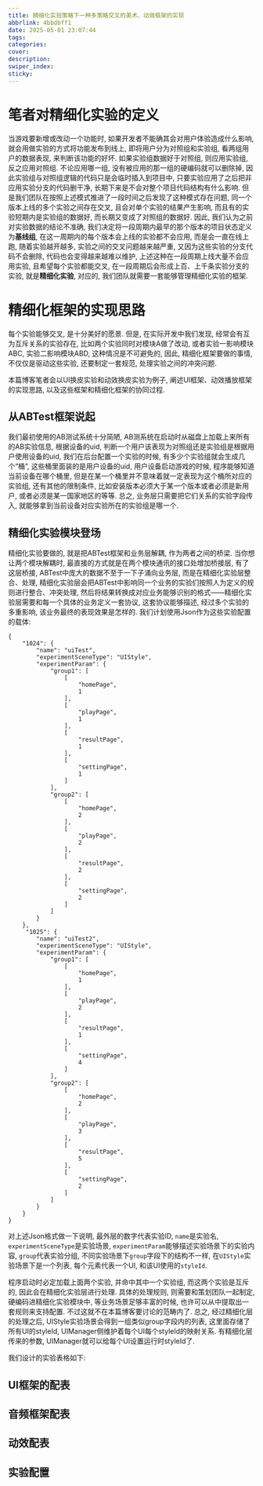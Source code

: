 ```yaml
---
title: 精细化实验策略下一种多策略交叉的美术、动效框架的实现
abbrlink: 4bbdbff1
date: 2025-05-01 23:07:44
tags:
categories:
cover:
description:
swiper_index:
sticky:
---
```


# 笔者对精细化实验的定义

当游戏要新增或改动一个功能时, 如果开发者不能确其会对用户体验造成什么影响, 就会用做实验的方式将功能发布到线上, 即将用户分为对照组和实验组, 看两组用户的数据表现, 来判断该功能的好坏. 如果实验组数据好于对照组, 则应用实验组, 反之应用对照组. 不论应用哪一组, 没有被应用的那一组的硬编码就可以删除掉, 因此实验组与对照组逻辑的代码只是会临时插入到项目中, 只要实验应用了之后把非应用实验分支的代码删干净, 长期下来是不会对整个项目代码结构有什么影响. 但是我们团队在按照上述模式推进了一段时间之后发现了这种模式存在问题, 同一个版本上线的多个实验之间存在交叉, 且会对单个实验的结果产生影响, 而且有的实验短期内是实验组的数据好, 而长期又变成了对照组的数据好. 因此, 我们认为之前对实验数据的结论不准确, 我们决定将一段周期内最早的那个版本的项目状态定义为**基线组**, 在这一周期内的每个版本会上线的实验都不会应用, 而是会一直在线上跑, 随着实验越开越多, 实验之间的交叉问题越来越严重, 又因为这些实验的分支代码不会删除, 代码也会变得越来越难以维护, 上述这种在一段周期上线大量不会应用实验, 且希望每个实验都能交叉, 在一段周期后会形成上百、上千条实验分支的实验, 就是**精细化实验**, 对应的, 我们团队就需要一套能够管理精细化实验的框架.

# 精细化框架的实现思路

每个实验能够交叉, 是十分美好的愿景. 但是, 在实际开发中我们发现, 经常会有互为互斥关系的实验存在, 比如两个实验同时对模块A做了改动, 或者实验一影响模块ABC, 实验二影响模块ABD, 这种情况是不可避免的, 因此, 精细化框架要做的事情, 不仅仅是驱动这些实验, 还要制定一套规范, 处理实验之间的冲突问题. 

本篇博客笔者会以UI换皮实验和动效换皮实验为例子, 阐述UI框架、动效播放框架的实现思路, 以及这些框架和精细化框架的协同过程. 

## 从ABTest框架说起

我们最初使用的AB测试系统十分简陋, AB测系统在启动时从磁盘上加载上来所有的AB实验信息, 根据设备的uid, 判断一个用户该表现为对照组还是实验组是根据用户使用设备的uid, 我们在后台配置一个实验的时候, 有多少个实验组就会生成几个“桶”, 这些桶里面装的是用户设备的uid, 用户设备启动游戏的时候, 程序能够知道当前设备在哪个桶里, 但是在某一个桶里并不意味着就一定表现为这个桶所对应的实验组, 还有其他的限制条件, 比如安装版本必须大于某一个版本或者必须是新用户, 或者必须是某一国家地区的等等. 总之, 业务层只需要把它们关系的实验字段传入, 就能够拿到当前设备对应实验所在的实验组是哪一个. 

## 精细化实验模块登场

精细化实验要做的, 就是把ABTest框架和业务层解耦, 作为两者之间的桥梁. 当你想让两个模块解耦时, 最直接的方式就是在两个模块通讯的接口处增加桥接层, 有了这层桥接, ABTest中庞大的数据不至于一下子涌向业务层, 而是在精细化实验层整合、处理, 精细化实验层会把ABTest中影响同一个业务的实验们按照人为定义的规则进行整合、冲突处理, 然后将结果转换成对应业务能够识别的格式——精细化实验层需要和每一个具体的业务定义一套协议, 这套协议能够描述, 经过多个实验的多重影响, 该业务最终的表现效果是怎样的. 我们计划使用Json作为这些实验配置的载体:
```
{
    "1024": {
        "name": "uiTest",
        "experimentSceneType": "UIStyle", 
        "experimentParam": {
            "group1": [
                [
                    "homePage",
                    1
                ],
                [
                    "playPage",
                    1
                ],
                [
                    "resultPage",
                    1
                ],
                [
                    "settingPage",
                    1
                ]
            ],
            "group2": [
                [
                    "homePage",
                    2
                ],
                [
                    "playPage",
                    2
                ],
                [
                    "resultPage",
                    2
                ],
                [
                    "settingPage",
                    2
                ]
            ]
        }
    },
     "1025": {
        "name": "uiTest2",
        "experimentSceneType": "UIStyle", 
        "experimentParam": {
            "group1": [
                [
                    "homePage",
                    1
                ],
                [
                    "playPage",
                    2
                ],
                [
                    "resultPage",
                    1
                ],
                [
                    "settingPage",
                    4
                ]
            ],
            "group2": [
                [
                    "homePage",
                    2
                ],
                [
                    "playPage",
                    3
                ],
                [
                    "resultPage",
                    5
                ],
                [
                    "settingPage",
                    2
                ]
            ]
        }
    }
}   
```
对上述Json格式做一下说明, 最外层的数字代表实验ID, `name`是实验名, `experimentSceneType`是实验场景, `experimentParam`能够描述实验场景下的实验内容, `group`代表实验分组, 不同实验场景下`group`字段下的结构不一样, 在`UIStyle`实验场景下是一个列表, 每个元素代表一个UI, 和该UI使用的`styleId`.

程序启动时必定加载上面两个实验, 并命中其中一个实验组, 而这两个实验是互斥的, 因此会在精细化实验层进行处理. 具体的处理规则, 则需要和策划团队一起制定, 硬编码进精细化实验模块中, 等业务场景足够丰富的时候, 也许可以从中提取出一套规则来支持配置. 不过这就不在本篇博客要讨论的范畴内了. 总之, 经过精细化层的处理之后, UIStyle实验场景会得到一组类似group字段内的列表, 这里面存储了所有UI的styleId, UIManager侧维护着每个UI每个styleId的映射关系. 有精细化层传来的参数, UIManager就可以给每个UI设置运行时styleId了. 

我们设计的实验表格如下:



## UI框架的配表

## 音频框架配表

## 动效配表

## 实验配置

